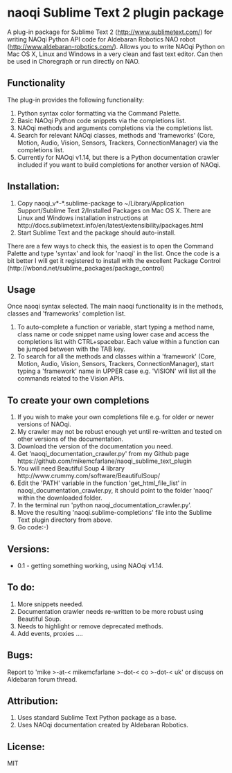 <h1>naoqi Sublime Text 2 plugin package</h1>

A plug-in package for Sublime Text 2 (http://www.sublimetext.com/) for writing NAOqi Python API code for Aldebaran Robotics NAO robot (http://www.aldebaran-robotics.com/). Allows you to write NAOqi Python on Mac OS X, Linux and Windows in a very clean and fast text editor. Can then be used in Choregraph or run directly on NAO.

<h2>Functionality</h2>
The plug-in provides the following functionality:
<ol>
<li>Python syntax color formatting via the Command Palette.</li>
<li>Basic NAOqi Python code snippets via the completions list.</li>
<li>NAOqi methods and arguments completions via the completions list.</li>
<li>Search for relevant NAOqi classes, methods and 'frameworks' (Core, Motion, Audio, Vision, Sensors, Trackers, ConnectionManager) via the completions list.</li>
<li>Currently for NAOqi v1.14, but there is a Python documentation crawler included if you want to build completions for another version of NAOqi.</li>
</ol>

<h2>Installation:</h2>
<ol>
<li>Copy naoqi_v*-*.sublime-package to ~/Library/Application Support/Sublime Text 2/Installed Packages on Mac OS X. There are Linux and Windows installation instructions at http://docs.sublimetext.info/en/latest/extensibility/packages.html</li>
<li>Start Sublime Text and the package should auto-install.</li>
</ol>
There are a few ways to check this, the easiest is to open the Command Palette and type 'syntax' and look for 'naoqi' in the list.
Once the code is a bit better I will get it registered to install with the excellent Package Control (http://wbond.net/sublime_packages/package_control) 

<h2>Usage</h2>
Once naoqi syntax selected. The main naoqi functionality is in the methods, classes and 'frameworks' completion list.
<ol>
<li>To auto-complete a function or variable, start typing a method name, class name or code snippet name using lower case and access the completions list with CTRL+spacebar. Each value within a function can be jumped between with the TAB key.</li>
<li>To search for all the methods and classes within a 'framework' (Core, Motion, Audio, Vision, Sensors, Trackers, ConnectionManager), start typing a 'framework' name in UPPER case e.g. 'VISION' will list all the commands related to the Vision APIs.</li>
</ol>

<h2>To create your own completions</h2>
<ol>
<li>If you wish to make your own completions file e.g. for older or newer versions of NAOqi.</li>
<li>My crawler may not be robust enough yet until re-written and tested on other versions of the documentation.</li>
<li>Download the version of the documentation you need.</li>
<li>Get 'naoqi_documentation_crawler.py' from my Github page https://github.com/mikemcfarlane/naoqi_sublime_text_plugin</li>
<li>You will need Beautiful Soup 4 library http://www.crummy.com/software/BeautifulSoup/</li>
<li>Edit the 'PATH' variable in the function 'get_html_file_list' in naoqi_documentation_crawler.py, it should point to the folder 'naoqi' within the downloaded folder.</li>
<li>In the terminal run 'python naoqi_documentation_crawler.py'.</li>
<li>Move the resulting 'naoqi.sublime-completions' file into the Sublime Text plugin directory from above.</li>
<li>Go code:-)</li>
</ol>

<h2>Versions:</h2>
<ul>
<li>0.1 - getting something working, using NAOqi v1.14.</li>
</ul>

<h2>To do:</h2>
<ol>
<li>More snippets needed.</li>
<li>Documentation crawler needs re-written to be more robust using Beautiful Soup.</li>
<li>Needs to highlight or remove deprecated methods.</li>
<li>Add events, proxies ....</li>
</ol>

<h2>Bugs:</h2>
Report to 'mike >-at-< mikemcfarlane >-dot-< co >-dot-< uk' or discuss on Aldebaran forum thread.


<h2>Attribution:</h2>
<ol>
<li>Uses standard Sublime Text Python package as a base.</li>
<li>Uses NAOqi documentation created by Aldebaran Robotics.</li>
</ol>

<h2>License:</h2>
MIT

